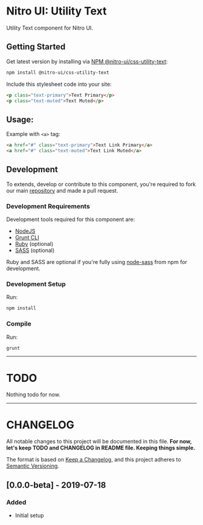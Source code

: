 # Nitro UI: Utility Text

Utility Text component for Nitro UI.

## Getting Started

Get latest version by installing via [NPM @nitro-ui/css-utility-text](https://www.npmjs.com/package/@nitro-ui/css-utility-text):

```sh
npm install @nitro-ui/css-utility-text
```

Include this stylesheet code into your site:

```html
<p class="text-primary">Text Primary</p>
<p class="text-muted">Text Muted</p>
```

## Usage:

Example with `<a>` tag:

```html
<a href="#" class="text-primary">Text Link Primary</a>
<a href="#" class="text-muted">Text Link Muted</a>
```

## Development

To extends, develop or contribute to this component, you're required to fork our main [repository](https://github.com/icarasia-engineering/nitro-ui) and made a pull request.

### Development Requirements

Development tools required for this component are:

- [NodeJS](https://nodejs.org/en/)
- [Grunt CLI](https://gruntjs.com)
- [Ruby](https://www.ruby-lang.org/en/) (optional)
- [SASS](https://sass-lang.com) (optional)

Ruby and SASS are optional if you're fully using [node-sass](https://github.com/sass/node-sass) from npm for development.

### Development Setup

Run:

```sh
npm install
```

### Compile

Run:

```sh
grunt
```
---

# TODO

Nothing todo for now.

---

# CHANGELOG

All notable changes to this project will be documented in this file. **For now, let's keep TODO and CHANGELOG in README file. Keeping things simple.**

The format is based on [Keep a Changelog](https://keepachangelog.com/en/1.0.0/),
and this project adheres to [Semantic Versioning](https://semver.org/spec/v2.0.0.html).

## [0.0.0-beta] - 2019-07-18
### Added
- Initial setup
